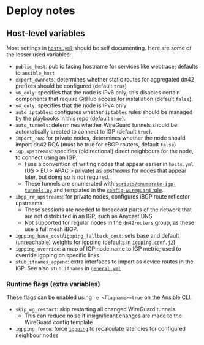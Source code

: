 # Deploy notes

## Host-level variables

Most settings in [`hosts.yml`](hosts.yml) should be self documenting. Here are some of the lesser used variables:

- `public_host`: public facing hostname for services like webtrace; defaults to `ansible_host`
- `export_ownnets`: determines whether static routes for aggregated dn42 prefixes should be configured (default `true`)
- `v6_only`: specifies that the node is IPv6 only; this disables certain components that require GitHub access for installation (default `false`).
- `v4_only`: specifies that the node is IPv4 only
- `auto_iptables`: configures whether `iptables` rules should be managed by the playbooks in this repo (default `true`).
- `auto_tunnels`: determines whether WireGuard tunnels should be automatically created to connect to IGP (default `true`).
- `import_roa`: for private nodes, determines whether the node should import dn42 ROA (must be true for eBGP routers, default `false`)
- `igp_upstreams`: specifies (bidirectional) direct neighbours for the node, to connect using an IGP.
  - I use a convention of writing nodes that appear earlier in `hosts.yml` (US > EU > APAC > private) as *upstreams* for nodes that appear later, but doing so is not required.
  - These tunnels are enumerated with [`scripts/enumerate-igp-tunnels.py`](scripts/enumerate-igp-tunnels.py) and templated in the [`config-wireguard` role](roles/config-wireguard/tasks).
- `ibgp_rr_upstreams`: for private nodes, configures iBGP route reflector upstreams.
    - These sessions are needed to broadcast parts of the network that are not distributed in an IGP, such as Anycast DNS
    - Not supported for regular nodes in the `dn42routers` group, as these use a full mesh iBGP.
- `igpping_base_cost`/`igpping_fallback_cost`: sets base and default (unreachable) weights for igpping (defaults in [`igpping.conf.j2`](scripts/igpping/))
- `igpping_override`: a map of IGP node name to IGP metric; used to override igpping on specific links
- `stub_ifnames_append`: extra interfaces to import as device routes in the IGP. See also `stub_ifnames` in [`general.yml`](global-config/general.yml)

### Runtime flags (extra variables)

These flags can be enabled using `-e <flagname>=true` on the Ansible CLI.

- `skip_wg_restart`: skip restarting all changed WireGuard tunnels
   - This can reduce noise if insignificant changes are made to the WireGuard config template
- `igpping_force`: force [`igpping`](scripts/igpping/) to recalculate latencies for configured neighbour nodes
